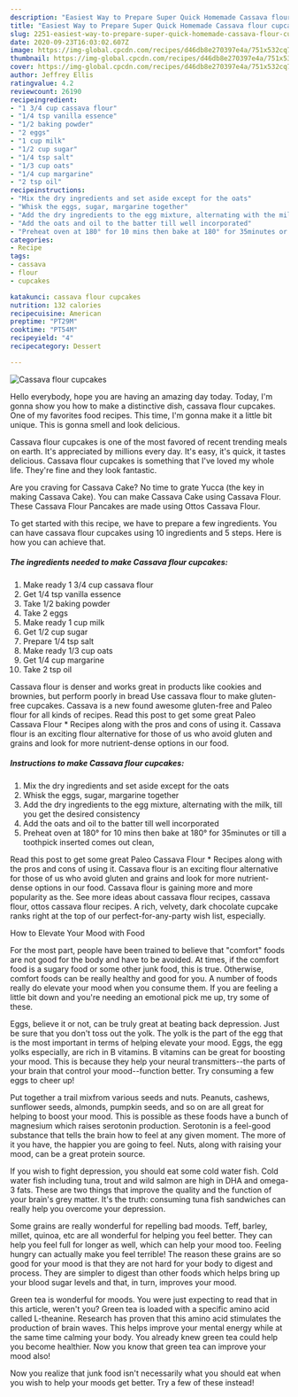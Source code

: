 ```yaml
---
description: "Easiest Way to Prepare Super Quick Homemade Cassava flour cupcakes"
title: "Easiest Way to Prepare Super Quick Homemade Cassava flour cupcakes"
slug: 2251-easiest-way-to-prepare-super-quick-homemade-cassava-flour-cupcakes
date: 2020-09-23T16:03:02.607Z
image: https://img-global.cpcdn.com/recipes/d46db8e270397e4a/751x532cq70/cassava-flour-cupcakes-recipe-main-photo.jpg
thumbnail: https://img-global.cpcdn.com/recipes/d46db8e270397e4a/751x532cq70/cassava-flour-cupcakes-recipe-main-photo.jpg
cover: https://img-global.cpcdn.com/recipes/d46db8e270397e4a/751x532cq70/cassava-flour-cupcakes-recipe-main-photo.jpg
author: Jeffrey Ellis
ratingvalue: 4.2
reviewcount: 26190
recipeingredient:
- "1 3/4 cup cassava flour"
- "1/4 tsp vanilla essence"
- "1/2 baking powder"
- "2 eggs"
- "1 cup milk"
- "1/2 cup sugar"
- "1/4 tsp salt"
- "1/3 cup oats"
- "1/4 cup margarine"
- "2 tsp oil"
recipeinstructions:
- "Mix the dry ingredients and set aside except for the oats"
- "Whisk the eggs, sugar, margarine together"
- "Add the dry ingredients to the egg mixture, alternating with the milk, till you get the desired consistency"
- "Add the oats and oil to the batter till well incorporated"
- "Preheat oven at 180° for 10 mins then bake at 180° for 35minutes or till a toothpick inserted comes out clean,"
categories:
- Recipe
tags:
- cassava
- flour
- cupcakes

katakunci: cassava flour cupcakes 
nutrition: 132 calories
recipecuisine: American
preptime: "PT29M"
cooktime: "PT54M"
recipeyield: "4"
recipecategory: Dessert

---
```



![Cassava flour cupcakes](https://img-global.cpcdn.com/recipes/d46db8e270397e4a/751x532cq70/cassava-flour-cupcakes-recipe-main-photo.jpg)

Hello everybody, hope you are having an amazing day today. Today, I'm gonna show you how to make a distinctive dish, cassava flour cupcakes. One of my favorites food recipes. This time, I'm gonna make it a little bit unique. This is gonna smell and look delicious.

Cassava flour cupcakes is one of the most favored of recent trending meals on earth. It's appreciated by millions every day. It's easy, it's quick, it tastes delicious. Cassava flour cupcakes is something that I've loved my whole life. They're fine and they look fantastic.

Are you craving for Cassava Cake? No time to grate Yucca (the key in making Cassava Cake). You can make Cassava Cake using Cassava Flour. These Cassava Flour Pancakes are made using Ottos Cassava Flour.


To get started with this recipe, we have to prepare a few ingredients. You can have cassava flour cupcakes using 10 ingredients and 5 steps. Here is how you can achieve that.

<!--inarticleads1-->

##### The ingredients needed to make Cassava flour cupcakes:

1. Make ready 1 3/4 cup cassava flour
1. Get 1/4 tsp vanilla essence
1. Take 1/2 baking powder
1. Take 2 eggs
1. Make ready 1 cup milk
1. Get 1/2 cup sugar
1. Prepare 1/4 tsp salt
1. Make ready 1/3 cup oats
1. Get 1/4 cup margarine
1. Take 2 tsp oil


Cassava flour is denser and works great in products like cookies and brownies, but perform poorly in bread Use cassava flour to make gluten-free cupcakes. Cassava is a new found awesome gluten-free and Paleo flour for all kinds of recipes. Read this post to get some great Paleo Cassava Flour * Recipes along with the pros and cons of using it. Cassava flour is an exciting flour alternative for those of us who avoid gluten and grains and look for more nutrient-dense options in our food. 

<!--inarticleads2-->

##### Instructions to make Cassava flour cupcakes:

1. Mix the dry ingredients and set aside except for the oats
1. Whisk the eggs, sugar, margarine together
1. Add the dry ingredients to the egg mixture, alternating with the milk, till you get the desired consistency
1. Add the oats and oil to the batter till well incorporated
1. Preheat oven at 180° for 10 mins then bake at 180° for 35minutes or till a toothpick inserted comes out clean,


Read this post to get some great Paleo Cassava Flour * Recipes along with the pros and cons of using it. Cassava flour is an exciting flour alternative for those of us who avoid gluten and grains and look for more nutrient-dense options in our food. Cassava flour is gaining more and more popularity as the. See more ideas about cassava flour recipes, cassava flour, ottos cassava flour recipes. A rich, velvety, dark chocolate cupcake ranks right at the top of our perfect-for-any-party wish list, especially. 

How to Elevate Your Mood with Food


For the most part, people have been trained to believe that "comfort" foods are not good for the body and have to be avoided. At times, if the comfort food is a sugary food or some other junk food, this is true. Otherwise, comfort foods can be really healthy and good for you. A number of foods really do elevate your mood when you consume them. If you are feeling a little bit down and you're needing an emotional pick me up, try some of these.

Eggs, believe it or not, can be truly great at beating back depression. Just be sure that you don't toss out the yolk. The yolk is the part of the egg that is the most important in terms of helping elevate your mood. Eggs, the egg yolks especially, are rich in B vitamins. B vitamins can be great for boosting your mood. This is because they help your neural transmitters--the parts of your brain that control your mood--function better. Try consuming a few eggs to cheer up!

Put together a trail mixfrom various seeds and nuts. Peanuts, cashews, sunflower seeds, almonds, pumpkin seeds, and so on are all great for helping to boost your mood. This is possible as these foods have a bunch of magnesium which raises serotonin production. Serotonin is a feel-good substance that tells the brain how to feel at any given moment. The more of it you have, the happier you are going to feel. Nuts, along with raising your mood, can be a great protein source.

If you wish to fight depression, you should eat some cold water fish. Cold water fish including tuna, trout and wild salmon are high in DHA and omega-3 fats. These are two things that improve the quality and the function of your brain's grey matter. It's the truth: consuming tuna fish sandwiches can really help you overcome your depression. 

Some grains are really wonderful for repelling bad moods. Teff, barley, millet, quinoa, etc are all wonderful for helping you feel better. They can help you feel full for longer as well, which can help your mood too. Feeling hungry can actually make you feel terrible! The reason these grains are so good for your mood is that they are not hard for your body to digest and process. They are simpler to digest than other foods which helps bring up your blood sugar levels and that, in turn, improves your mood.

Green tea is wonderful for moods. You were just expecting to read that in this article, weren't you? Green tea is loaded with a specific amino acid called L-theanine. Research has proven that this amino acid stimulates the production of brain waves. This helps improve your mental energy while at the same time calming your body. You already knew green tea could help you become healthier. Now you know that green tea can improve your mood also!

Now you realize that junk food isn't necessarily what you should eat when you wish to help your moods get better. Try a few of these instead!

